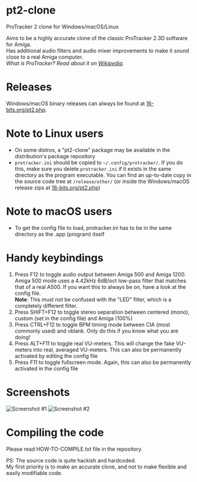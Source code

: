 # pt2-clone
ProTracker 2 clone for Windows/macOS/Linux

Aims to be a highly accurate clone of the classic ProTracker 2.3D software for Amiga. \
Has additional audio filters and audio mixer improvements to make it sound close to a real Amiga computer. \
*What is ProTracker? Read about it on [Wikipedia](https://en.wikipedia.org/wiki/ProTracker).*


# Releases
Windows/macOS binary releases can always be found at [16-bits.org/pt2.php](https://16-bits.org/pt2.php).

# Note to Linux users
- On some distros, a "pt2-clone" package may be available in the distribution's package repository
- `protracker.ini` should be copied to `~/.config/protracker/`. If you do this, make sure you delete `protracker.ini` if it exists in the same directory as the program executable. You can find an up-to-date copy in the source code tree at `/release/other/` (or inside the Windows/macOS release zips at [16-bits.org/pt2.php](https://16-bits.org/pt2.php))

# Note to macOS users
- To get the config file to load, protracker.ini has to be in the same directory as the .app (program) itself

# Handy keybindings
1) Press F12 to toggle audio output between Amiga 500 and Amiga 1200. Amiga 500 mode uses a 4.42kHz 6dB/oct low-pass filter that matches that of a real A500.
If you want this to always be on, have a look at the config file. \
__Note__: This must not be confused with the "LED" filter, which is a completely different filter.
2) Press SHIFT+F12 to toggle stereo separation between centered (mono), custom (set in the config file) and Amiga (100%)
3) Press CTRL+F12 to toggle BPM timing mode between CIA (most commonly used) and vblank. Only do this if you know what
you are doing!
4) Press ALT+F11 to toggle real VU-meters. This will change the fake VU-meters into real, averaged VU-meters.
This can also be permanently activated by editing the config file
5) Press F11 to toggle fullscreen mode. Again, this can also be permanently activated in the config file

# Screenshots

![Screenshot #1](https://16-bits.org/pt2-clone-1.png)
![Screenshot #2](https://16-bits.org/pt2-clone-2.png)


# Compiling the code
Please read HOW-TO-COMPILE.txt file in the repository.

PS: The source code is quite hackish and hardcoded. \
My first priority is to make an accurate clone, and not to make flexible and easily modifiable code.
